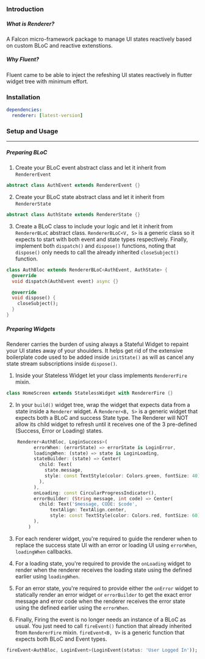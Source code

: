 ### Introduction
##### What is Renderer?
A Falcon micro-framework package to manage UI states reactively based on custom BLoC and reactive extenstions.

##### Why Fluent?
Fluent came to be able to inject the refeshing UI states reactively in flutter widget tree with minimum effort.

### Installation

```yaml
dependencies:
  renderer: [latest-version]
```

### Setup and Usage

---
##### Preparing BLoC
1. Create your BLoC event abstract class and let it inherit from `RendererEvent`
```dart
abstract class AuthEvent extends RendererEvent {}
```
2. Create your BLoC state abstract class and let it inherit from `RendererState`
```dart
abstract class AuthState extends RendererState {}
```
3. Create a BLoC class to include your logic and let it inherit from `RendererBLoC` abstract class. `RendererBLoC<V, S>` is a generic class so it expects to start with both event and state types respectively. Finally, implement both `dispatch()` and `dispose()` functions, noting that `dispose()` only needs to call the already inherited `closeSubject()` function.
```dart
class AuthBloc extends RendererBLoC<AuthEvent, AuthState> {
  @override
  void dispatch(AuthEvent event) async {}

  @override
  void dispose() {
    closeSubject();
  }
}
```
##### Preparing Widgets
Renderer carries the burden of using always a Stateful Widget to repaint your UI states away of your shoulders. It helps get rid of the extensive boilerplate code used to be added inside `initState()` as will as cancel any state stream subscriptions inside `dispose()`.

1. Inside your Stateless Widget let your class implements `RendererFire` mixin.
```dart
class HomeScreen extends StatelessWidget with RendererFire {}
```

2. In your `build()` widget tree, wrap the widget that expects data from a state inside a `Renderer` widget. A `Renderer<B, S>` is a generic widget that expects both a BLoC and success State type. The Renderer will NOT allow its child widget to refresh until it receives one of the 3 pre-defined (Success, Error or Loading) states.

```dart
    Renderer<AuthBloc, LoginSuccess>(
          errorWhen: (errorState) => errorState is LoginError,
          loadingWhen: (state) => state is LoginLoading,
          stateBuilder: (state) => Center(
            child: Text(
              state.message,
              style: const TextStyle(color: Colors.green, fontSize: 40),
            ),
          ),
          onLoading: const CircularProgressIndicator(),
          errorBuilder: (String message, int code) => Center(
            child: Text('$message, CODE: $code',
                textAlign: TextAlign.center,
                style: const TextStyle(color: Colors.red, fontSize: 60)),
          ),
        )
```

3. For each renderer widget, you're required to guide the renderer when to replace the success state UI with an error or loading UI using `errorWhen`, `loadingWhen` callbacks.

4. For a loading state, you're required to provide the `onLoading` widget to render when the renderer receives the loading state using the defined earlier using `loadingWhen`.

5. For an error state, you're required to provide either the `onError` widget to statically render an error widget or `errorBuilder` to get the exact error message and error code when the renderer receives the error state using the defined earlier using the `errorWhen`.

6. Finally, Firing the event is no longer needs an instance of a BLoC as usual. You just need to call `fireEvent()` function that already inherited from `RendererFire` mixin. `fireEvent<B, V>` is a generic function that expects both BLoC and Event types.

```dart
fireEvent<AuthBloc, LoginEvent>(LoginEvent(status: 'User Logged In'));
```

